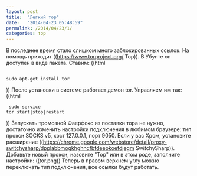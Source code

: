 ```yaml
---
layout: post
title:  "Легкий тор"
date:   "2014-04-23 05:48:59"
permalink: /2014/04/23/1/
categories: тор
---
```

В последнее время стало слишком много заблокированных ссылок. На помощь приходит ((https://www.torproject.org/ Тор)).
В Убунте он доступен в виде пакета. Ставим:
((html <pre><code>
sudo apt-get install tor
</code></pre>))
После установки в системе работает демон tor. Управляем им так:
((html <pre><code>
sudo service tor start|stop|restart
</code></pre>))
Запускать тромозной Фаерфокс из поставки тора не нужно, достаточно изменить настройки подключения в любимом браузере: тип прокси SOCKS v5, хост 127.0.0.1, порт 9050.
Если у вас Хром, установите расширение ((https://chrome.google.com/webstore/detail/proxy-switchysharp/dpplabbmogkhghncfbfdeeokoefdjegm SwitchySharp)).
Добавьте новый прокси, назовите "Тор" или в этом роде, заполните настройки:
((tor.png))
Теперь в правом верхнем углу можно переключать тип подключения, все ссылки будут работать.


